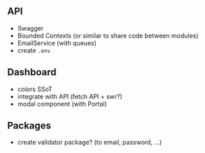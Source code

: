 ## API

- Swagger
- Bounded Contexts (or similar to share code between modules)
- EmailService (with queues)
- create `.env`

## Dashboard

- colors SSoT
- integrate with API (fetch API + swr?)
- modal component (with Portal)

## Packages

- create validator package? (to email, password, ...)
